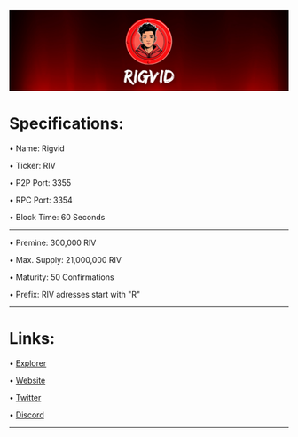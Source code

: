 ![](banner.png)

Specifications:
==================

• Name:             Rigvid

• Ticker:           RIV

• P2P Port:         3355

• RPC Port:         3354

• Block Time:       60 Seconds

---

• Premine:          300,000 RIV

• Max. Supply:      21,000,000 RIV

• Maturity:         50 Confirmations  

• Prefix: RIV adresses start with "R" 

---

Links:
==================

• [Explorer](https://explorer.rigvid.vip/)

• [Website](https://rigvid.vip/)

• [Twitter](https://twitter.com/rigvid_vip)

• [Discord](https://discord.gg/vqbfRYeK46)

---
